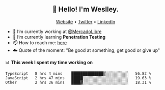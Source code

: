 <h2 align="center">👋 Hello! I'm Weslley.</h2>
<p align="center">
  <a href="http://weslleyneri.com.br">Website</a> •
  <a href="https://twitter.com/Weslley_Neri">Twitter</a> •
  <a href="https://www.linkedin.com/in/weslley-neri-3658908b">LinkedIn</a>
</p>


- 🔭 I’m currently working at [@MercadoLibre](https://github.com/mercadolibre)
- 🌱 I’m currently learning **Penetration Testing**
- 📫 How to reach me: [here](mailto:weslley39@gmail.com)
- ☁️ Quote of the moment: "Be good at something, get good or give up"

📊 **This week I spent my time working on**
<!--START_SECTION:waka-->

```text
TypeScript   8 hrs 4 mins    ██████████████▒░░░░░░░░░░   56.82 %
JavaScript   2 hrs 47 mins   █████░░░░░░░░░░░░░░░░░░░░   19.63 %
Other        2 hrs 36 mins   ████▓░░░░░░░░░░░░░░░░░░░░   18.31 %
```

<!--END_SECTION:waka-->

<!-- Inspired by https://github.com/gruselhaus/gruselhaus -->